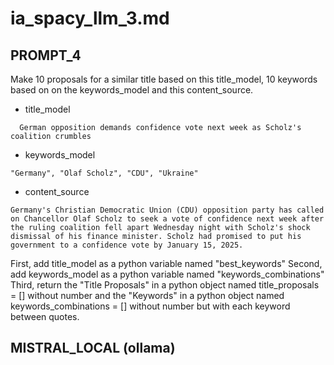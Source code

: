 # ia_spacy_llm_3.md




## PROMPT_4
Make 10 proposals for a similar title based on this title_model, 10 keywords based on on the keywords_model and this content_source.

- title_model
```text
  German opposition demands confidence vote next week as Scholz's coalition crumbles
```

- keywords_model
```text
"Germany", "Olaf Scholz", "CDU", "Ukraine"
```

- content_source
```text
Germany's Christian Democratic Union (CDU) opposition party has called on Chancellor Olaf Scholz to seek a vote of confidence next week after the ruling coalition fell apart Wednesday night with Scholz's shock dismissal of his finance minister. Scholz had promised to put his government to a confidence vote by January 15, 2025.
```

First, add title_model as a python variable named "best_keywords"
Second, add keywords_model as a python variable named "keywords_combinations"
Third, return the "Title Proposals" in a python object named title_proposals = [] without number and the "Keywords" in a python object named keywords_combinations = [] without number but with each keyword between quotes.



## MISTRAL_LOCAL (ollama)







